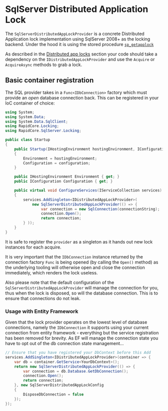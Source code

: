 # SqlServer Distributed Application Lock

The `SqlServerDistributedAppLockProvider` is a concrete Distributed Application lock implementation using SqlServer 2008+ as the locking backend. Under the hood it is using the stored procedure [`sp_getapplock`](https://docs.microsoft.com/en-us/sql/relational-databases/system-stored-procedures/sp-getapplock-transact-sql?view=sql-server-2017)

As described in the [Distributed app locks](../Locking/DistributedAppLock.md) section your code should take a dependency on the `IDistributedAppLockProvider` and use the `Acquire` or `AcquireAsync` methods to grab a lock.

## Basic container registration

The SQL provider takes in a `Func<IDbConnection>` factory which must provide an _open_ database connection back. This can be registered in your IoC container of choice:

```csharp
using System;
using System.Data;
using System.Data.SqlClient;
using RapidCore.Locking;
using RapidCore.SqlServer.Locking;

public class Startup
{
    public Startup(IHostingEnvironment hostingEnvironment, IConfiguration configuration)
    {
        Environment = hostingEnvironment;
        Configuration = configuration;
    }

    public IHostingEnvironment Environment { get; }
    public IConfiguration Configuration { get; }

    public virtual void ConfigureServices(IServiceCollection services)
    {
        services.AddSingleton<IDistributedAppLockProvider>(
            new SqlServerDistributedAppLockProvider(() => {
                var connection = new SqlConnection(connectionString);
                connection.Open();
                return connection;
        } ));
    }
}
```

It is safe to register the `provider` as a singleton as it hands out new lock instances for each acquire.

It is very important that the `IDbConnection` instance returned by the connection factory `Func` is being opened (by calling the `Open()` method) as the underlying tooling will otherwise open and close the connection immediately, which renders the lock useless.

Also please note that the default configuration of the `SqlServerDistributedAppLockProvider` will manage the connection for you, thus when the lock is disposed, so will the database connection. This is to ensure that connections do not leak.

### Usage with Entity Framework

Given that the lock provider operates on the lowest level of database connections, namely the `IDbConnection` it supports using your current connection from entity framework - everything but the service registration has been removed for brevity. As EF will manage the connection state you have to opt out of the db connection state management...

```csharp
// Ensure that you have registered your DbContext before this Add
services.AddSingleton<IDistributedAppLockProvider>(container => {
    var db = container.GetService<YourDbContext>();
    return new SqlServerDistributedAppLockProvider(() => {
        var connection = db.Database.GetDbConnection();
        connection.Open();
        return connection;
    }, new SqlServerDistributedAppLockConfig
    {
        DisposeDbConnection = false
    });
});
```